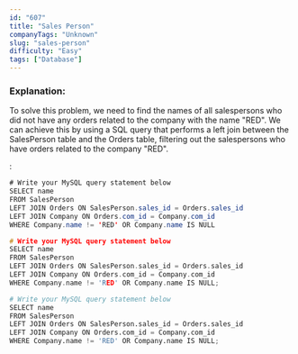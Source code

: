 ```yaml
---
id: "607"
title: "Sales Person"
companyTags: "Unknown"
slug: "sales-person"
difficulty: "Easy"
tags: ["Database"]
---
```


### Explanation:
To solve this problem, we need to find the names of all salespersons who did not have any orders related to the company with the name "RED". We can achieve this by using a SQL query that performs a left join between the SalesPerson table and the Orders table, filtering out the salespersons who have orders related to the company "RED".

:

```java
# Write your MySQL query statement below
SELECT name
FROM SalesPerson
LEFT JOIN Orders ON SalesPerson.sales_id = Orders.sales_id
LEFT JOIN Company ON Orders.com_id = Company.com_id
WHERE Company.name != 'RED' OR Company.name IS NULL
```

```cpp
# Write your MySQL query statement below
SELECT name
FROM SalesPerson
LEFT JOIN Orders ON SalesPerson.sales_id = Orders.sales_id
LEFT JOIN Company ON Orders.com_id = Company.com_id
WHERE Company.name != 'RED' OR Company.name IS NULL;
```

```python
# Write your MySQL query statement below
SELECT name
FROM SalesPerson
LEFT JOIN Orders ON SalesPerson.sales_id = Orders.sales_id
LEFT JOIN Company ON Orders.com_id = Company.com_id
WHERE Company.name != 'RED' OR Company.name IS NULL;
```